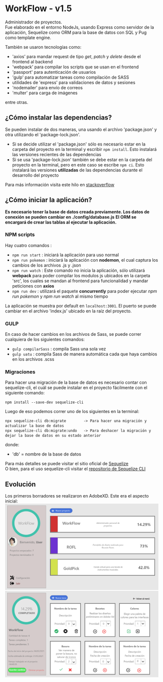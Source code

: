 # WorkFlow - v1.5
Administrador de proyectos.<br>
Fue elaborado en el entorno NodeJs, usando Express como servidor de la aplicación, Sequelize como ORM para la base de datos con SQL y Pug como template engine.

También se usaron tecnologías como:
- 'axios' para mandar request de tipo *get*, *patch* y *delete* desde el frontend al backend
- 'webpack' para compilar los scripts que se usan en el frontend
- 'passport' para autenticación de usuarios
- 'gulp' para automatizar tareas como compilación de SASS
- utilidades de 'express' para validaciones de datos y sesiones
- 'nodemailer' para envío de correos
- 'multer' para carga de imágenes

entre otras.

## ¿Cómo instalar las dependencias?
Se pueden instalar de dos maneras, una usando el archivo 'package.json' y otra utilizando el 'package-lock.json'.
- Si se decide utilizar el 'package.json' sólo es necesario estar en la carpeta del proyecto en la terminal y escribir `npm install`. Esto instalará las versiones recientes de las dependencias
- Si se usa 'package-lock.json' también se debe estar en la carpeta del proyecto en la terminal, pero en este caso se escribe `npm ci`. Esto instalará las versiones **utilizadas** de las dependencias durante el desarrollo del proyecto

Para más información visita este hilo en [stackoverflow](https://stackoverflow.com/questions/44206782/do-i-commit-the-package-lock-json-file-created-by-npm-5?rq=1)
  
## ¿Cómo iniciar la aplicación?
**Es necesario tener la base de datos creada previamente. Los datos de conexión se pueden cambiar en ./config/database.js**
**El ORM se encargará de crear las tablas al ejecutar la aplicación.**
### NPM scripts
  Hay cuatro comandos :
  - `npm run start` : iniciará la aplicación para uso normal
  - `npm run pokemon` : iniciará la aplicación con **nodemon**, el cual captura los cambios de los archivos .js y .json
  - `npm run watch` : Este comando no inicia la aplicación, sólo utilizará **webpack** para poder compilar los modulos js ubicados en la carpeta 'src', los cuales se mandan al frontend para funcionalidad y mandar peticiones con **axios**
  - `npm run dev` : utilizará el paquete **concurrently** para poder ejecutar *npm run pokemon* y *npm run watch* al mismo tiempo

La aplicación se muestra por default en `localhost:3001`. El puerto se puede cambiar en el archivo 'index.js' ubicado en la raíz del proyecto.

### GULP
En caso de hacer cambios en los archivos de Sass, se puede correr cualquiera de los siguientes comandos:
- `gulp compilarSass` : compila Sass una sola vez
- `gulp uatu` : compila Sass de manera automática cada que haya cambios en los archivos .scss

### Migraciones
  Para hacer una migración de la base de datos es necesario contar con sequelize-cli, el cuál se puede instalar en el proyecto fácilmente con el siguiente comando:
  ````
  npm install --save-dev sequelize-cli
  ````
  Luego de eso podemos correr uno de los siguientes en la terminal:
  ````
  npx sequelize-cli db:migrate        -> Para hacer una migración y actualizar la base de datos
  npx sequelize-cli db:migrate:undo   -> Para deshacer la migración y dejar la base de datos en su estado anterior
  ````
  donde:
  - 'db' = nombre de la base de datos
  
  Para más detalles se puede visitar el sitio oficial de [Sequelize](https://sequelize.org/)<br>
  O bien, para el uso sequelize-cli visitar el [repositorio de Sequelize CLI](https://github.com/sequelize/cli)

## Evolución
Los primeros borradores se realizaron en AdobeXD. Este era el aspecto inicial:
<img src="workflow-proyectos-firstdraft.png" alt="Borrador de proyectos">
<img src="workflow-tareas-firstdraft.png" alt="Borrador de tareas">
